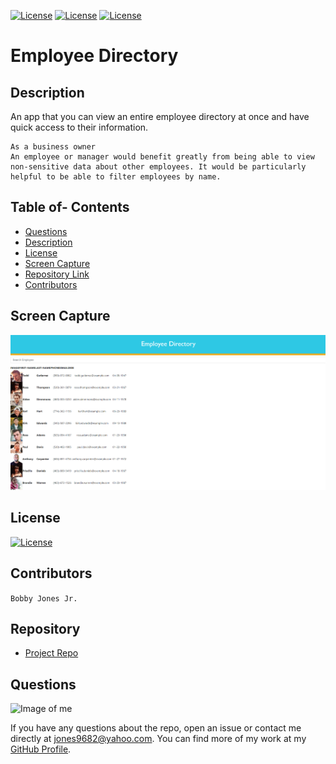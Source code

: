 [![License](http://img.shields.io/:MadeBy-BJonesJr-lightgreen?logo=gitHub)](https://github.com/jones9682/Employee-Directory)
[![License](https://img.shields.io/github/repo-size/jones9682/Template-Engine?logo=gitHub)](https://github.com/jones9682/Employee-Directory)
[![License](https://img.shields.io/github/languages/top/jones9682/Template-Engine?logo=github&logoColor=yellow)](https://github.com/jones9682/Employee-Directory)

# **Employee Directory**

## Description

An app that you can view an entire employee directory at once and have quick access to their information.

```
As a business owner
An employee or manager would benefit greatly from being able to view non-sensitive data about other employees. It would be particularly helpful to be able to filter employees by name.
```

## Table of- Contents
- [Questions](#Questions)
- [Description](#Description)
- [License](#License)
- [Screen Capture](#Screen-Capture)
- [Repository Link](#Repository)
- [Contributors](#Contributors) 

## Screen Capture

![screen capture](./public/images/Screenshot.png)

## License

[![License](http://img.shields.io/:license-MIT-blue.svg)](./LICENSE)

## Contributors
``
Bobby Jones Jr.
``
## Repository

- [Project Repo](https://github.com/jones9682/Employee-Directory)

## Questions

![Image of me](https://avatars3.githubusercontent.com/u/64339522?v=4)


If you have any questions about the repo, open an issue or contact me directly at jones9682@yahoo.com. You can find more of my work at my [GitHub Profile](https://github.com/jones9682).
  
  
